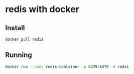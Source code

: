 # redis with docker

## Install
```bash
docker pull redis
```

## Running
```bash
docker run --name redis-container -p 6379:6379 -d redis
```
